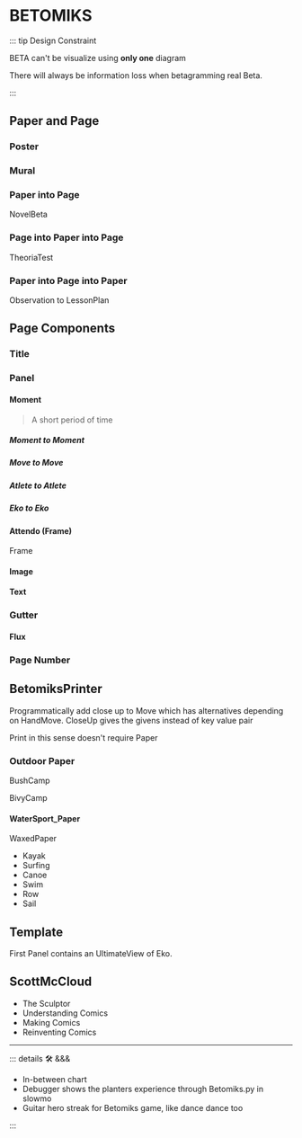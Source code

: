 # BETOMIKS

::: tip Design Constraint

BETA can't be visualize using **only one** diagram

There will always be information loss when betagramming real Beta.

:::

## Paper and Page

### Poster

### Mural

### Paper into Page

NovelBeta

### Page into Paper into Page

TheoriaTest

### Paper into Page into Paper

Observation to LessonPlan

## Page Components

### Title

### Panel

#### Moment

> A short period of time

##### Moment to Moment

##### Move to Move

##### Atlete to Atlete

##### Eko to Eko

#### Attendo (Frame)

Frame

#### Image

#### Text

### Gutter

#### Flux

### Page Number

## BetomiksPrinter

Programmatically add close up to Move which has alternatives depending on HandMove. CloseUp gives the givens instead of key value pair

Print in this sense doesn't require Paper

### Outdoor Paper

BushCamp

BivyCamp

#### WaterSport_Paper

WaxedPaper

- Kayak
- Surfing
- Canoe
- Swim
- Row
- Sail

## Template

First Panel contains an UltimateView of Eko.

## ScottMcCloud

- The Sculptor
- Understanding Comics
- Making Comics
- Reinventing Comics

---

<!-- =================================================== -->
<!-- =================================================== -->
<!-- =================================================== -->
<!-- =================================================== -->
<!-- =================================================== -->
::: details 🛠 <dev>&&&</dev>

- In-between chart
- Debugger shows the planters experience through Betomiks.py in slowmo
- Guitar hero streak for Betomiks game, like dance dance too

:::